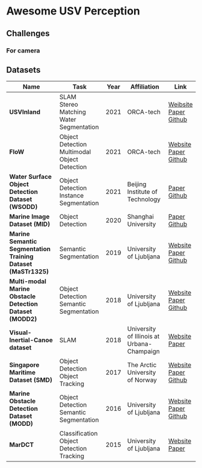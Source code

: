 
# Awesome USV Perception

## Challenges
### For camera

## Datasets

| **Name** | **Task** | **Year** | **Affiliation** | **Link** |
| --- | --- | --- | --- | --- |
| **USVInland** | SLAM <br> Stereo Matching <br> Water Segmentation | 2021 | ORCA-tech | [Weibsite](https://www.orca-tech.cn/datasets/USVInland/Introduction) <br> [Paper](https://arxiv.org/abs/2103.05383) <br> [Github](https://github.com/ORCA-Uboat/USVInland-Dataset) |
| **FloW** | Object Detection <br> Multimodal Object Detection | 2021 | ORCA-tech | [Website](https://www.orca-tech.cn/datasets/FloW/Introduction) <br> [Paper](https://openaccess.thecvf.com/content/ICCV2021/html/Cheng_FloW_A_Dataset_and_Benchmark_for_Floating_Waste_Detection_in_ICCV_2021_paper.html) <br> [Github](https://github.com/ORCA-Uboat/USVInland-Dataset) |
| **Water Surface Object Detection Dataset (WSODD)** | Object Detection <br> Instance Segmentation | 2021 | Beijing Institute of Technology | [Paper](https://www.frontiersin.org/articles/10.3389/fnbot.2021.723336/full) <br>[Github](https://github.com/sunjiaen/WSODD) |
| **Marine Image Dataset (MID)** | Object Detection | 2020 | Shanghai University| [Paper](https://doi.org/10.1002/rob.21983) <br> [Github](https://github.com/aluckyi/MID) |
| **Marine Semantic Segmentation Training Dataset (MaSTr1325)** | Semantic Segmentation | 2019 |University of Ljubljana| [Website](https://vicos.si/resources/mastr1325/) <br> [Paper](https://ieeexplore.ieee.org/document/8967909) <br> [Github](https://github.com/bborja/modd) |
| **Multi-modal Marine Obstacle Detection Dataset (MODD2)** | Object Detection <br> Semantic Segmentation | 2018 |University of Ljubljana| [Website](https://box.vicos.si/borja/viamaro/index.html) <br> [Paper](https://arxiv.org/abs/1802.07956) <br> [Github](https://arxiv.org/abs/1802.07956) |
| **Visual-Inertial-Canoe dataset**  | SLAM | 2018 | University of Illinois at Urbana-Champaign| [Website](https://databank.illinois.edu/datasets/IDB-9342111) <br> [Paper](https://journals.sagepub.com/doi/pdf/10.1177/0278364917751842)|
| **Singapore Maritime Dataset (SMD)** | Object Detection <br> Object Tracking | 2017 |The Arctic University of Norway| [Website](https://sites.google.com/site/dilipprasad/home/singapore-maritime-dataset) <br> [Paper](https://openaccess.thecvf.com/content_CVPRW_2019/papers/PBVS/Moosbauer_A_Benchmark_for_Deep_Learning_Based_Object_Detection_in_Maritime_CVPRW_2019_paper.pdf) <br> [Github](https://github.com/yaoshanliang/Singapore-Maritime-Dataset) |
| **Marine Obstacle Detection Dataset (MODD)** | Object Detection <br> Semantic Segmentation | 2016 |University of Ljubljana| [Website](http://vision.fe.uni-lj.si/RESEARCH/modd/) <br> [Paper](https://arxiv.org/abs/1503.01918) <br> [Github](https://vicos.si/resources/modd/) |
| **MarDCT** | Classification <br> Object Detection <br> Tracking | 2015 |University of Ljubljana| [Website](http://www.diag.uniroma1.it//~labrococo/MAR/index.htm) <br> [Paper](http://www.diag.uniroma1.it//~bloisi/papers/bloisi-vrs2015-draft.pdf) |
